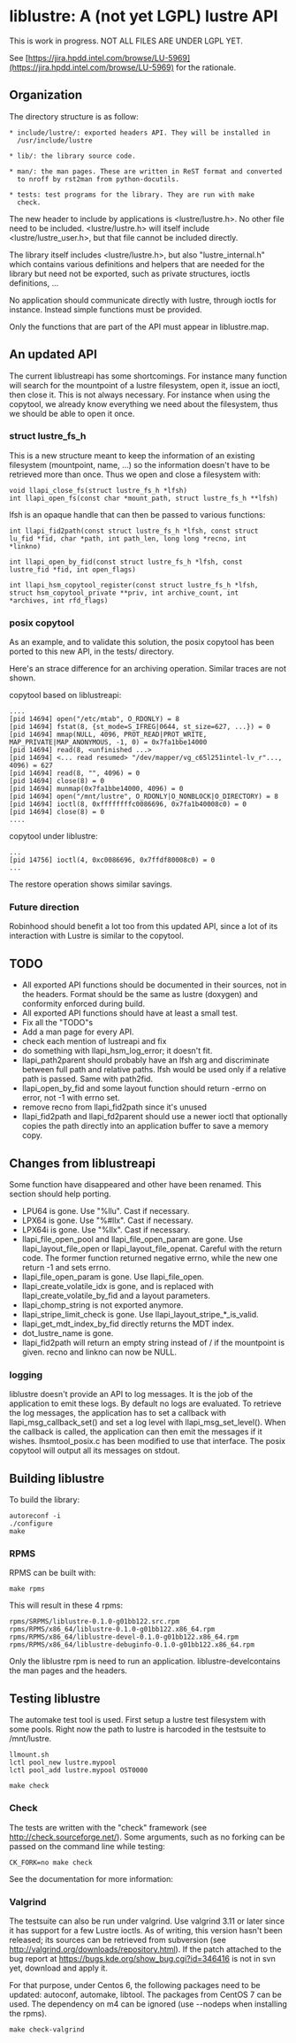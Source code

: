 liblustre: A (not yet LGPL) lustre API
======================================

This is work in progress. NOT ALL FILES ARE UNDER LGPL YET.

See
[https://jira.hpdd.intel.com/browse/LU-5969](https://jira.hpdd.intel.com/browse/LU-5969)
for the rationale.

Organization
------------

The directory structure is as follow:

    * include/lustre/: exported headers API. They will be installed in
      /usr/include/lustre

    * lib/: the library source code.

    * man/: the man pages. These are written in ReST format and converted
      to nroff by rst2man from python-docutils.

    * tests: test programs for the library. They are run with make
      check.

The new header to include by applications is \<lustre/lustre.h\>. No
other file need to be included. \<lustre/lustre.h\> will itself include
\<lustre/lustre\_user.h\>, but that file cannot be included directly.

The library itself includes \<lustre/lustre.h\>, but also
"lustre\_internal.h" which contains various definitions and helpers that
are needed for the library but need not be exported, such as private
structures, ioctls definitions, ...

No application should communicate directly with lustre, through ioctls
for instance. Instead simple functions must be provided.

Only the functions that are part of the API must appear in
liblustre.map.

An updated API
--------------

The current liblustreapi has some shortcomings. For instance many
function will search for the mountpoint of a lustre filesystem, open it,
issue an ioctl, then close it. This is not always necessary. For
instance when using the copytool, we already know everything we need
about the filesystem, thus we should be able to open it once.

### struct lustre\_fs\_h

This is a new structure meant to keep the information of an existing
filesystem (mountpoint, name, ...) so the information doesn't have to be
retrieved more than once. Thus we open and close a filesystem with:

    void llapi_close_fs(struct lustre_fs_h *lfsh)
    int llapi_open_fs(const char *mount_path, struct lustre_fs_h **lfsh)

lfsh is an opaque handle that can then be passed to various functions:

    int llapi_fid2path(const struct lustre_fs_h *lfsh, const struct
    lu_fid *fid, char *path, int path_len, long long *recno, int
    *linkno)

    int llapi_open_by_fid(const struct lustre_fs_h *lfsh, const
    lustre_fid *fid, int open_flags)

    int llapi_hsm_copytool_register(const struct lustre_fs_h *lfsh,
    struct hsm_copytool_private **priv, int archive_count, int
    *archives, int rfd_flags)

### posix copytool

As an example, and to validate this solution, the posix copytool has
been ported to this new API, in the tests/ directory.

Here's an strace difference for an archiving operation. Similar traces
are not shown.

copytool based on liblustreapi:

    ....
    [pid 14694] open("/etc/mtab", O_RDONLY) = 8
    [pid 14694] fstat(8, {st_mode=S_IFREG|0644, st_size=627, ...}) = 0
    [pid 14694] mmap(NULL, 4096, PROT_READ|PROT_WRITE, MAP_PRIVATE|MAP_ANONYMOUS, -1, 0) = 0x7fa1bbe14000
    [pid 14694] read(8, <unfinished ...>
    [pid 14694] <... read resumed> "/dev/mapper/vg_c65l251intel-lv_r"..., 4096) = 627
    [pid 14694] read(8, "", 4096) = 0
    [pid 14694] close(8) = 0
    [pid 14694] munmap(0x7fa1bbe14000, 4096) = 0
    [pid 14694] open("/mnt/lustre", O_RDONLY|O_NONBLOCK|O_DIRECTORY) = 8
    [pid 14694] ioctl(8, 0xffffffffc0086696, 0x7fa1b40008c0) = 0
    [pid 14694] close(8) = 0
    ....

copytool under liblustre:

    ...
    [pid 14756] ioctl(4, 0xc0086696, 0x7ffdf80008c0) = 0
    ...

The restore operation shows similar savings.

### Future direction

Robinhood should benefit a lot too from this updated API, since a lot of
its interaction with Lustre is similar to the copytool.

TODO
----

-   All exported API functions should be documented in their sources,
    not in the headers. Format should be the same as lustre (doxygen)
    and conformity enforced during build.
-   All exported API functions should have at least a small test.
-   Fix all the "TODO"s
-   Add a man page for every API.
-   check each mention of lustreapi and fix
-   do something with llapi\_hsm\_log\_error; it doesn't fit.
-   llapi\_path2parent should probably have an lfsh arg and discriminate
    between full path and relative paths. lfsh would be used only if a
    relative path is passed. Same with path2fid.
-   llapi\_open\_by\_fid and some layout function should return -errno
    on error, not -1 with errno set.
-   remove recno from llapi\_fid2path since it's unused
-   llapi_fid2path and llapi_fd2parent should use a newer ioctl that
    optionally copies the path directly into an application buffer to
    save a memory copy.

Changes from liblustreapi
-------------------------

Some function have disappeared and other have been renamed. This section
should help porting.

-   LPU64 is gone. Use "%llu". Cast if necessary.
-   LPX64 is gone. Use "%\#llx". Cast if necessary.
-   LPX64i is gone. Use "%llx". Cast if necessary.
-   llapi\_file\_open\_pool and llapi\_file\_open\_param are gone. Use
    llapi\_layout\_file\_open or llapi\_layout\_file\_openat. Careful
    with the return code. The former function returned negative errno,
    while the new one return -1 and sets errno.
-   llapi\_file\_open\_param is gone. Use llapi\_file\_open.
-   llapi\_create\_volatile\_idx is gone, and is replaced with
    llapi\_create\_volatile\_by\_fid and a layout parameters.
-   llapi\_chomp\_string is not exported anymore.
-   llapi\_stripe\_limit\_check is gone. Use
    llapi\_layout\_stripe\_\*\_is\_valid.
-   llapi\_get\_mdt\_index\_by\_fid directly returns the MDT index.
-   dot\_lustre\_name is gone.
-   llapi\_fid2path will return an empty string instead of / if the
    mountpoint is given. recno and linkno can now be NULL.

### logging

liblustre doesn't provide an API to log messages. It is the job of the
application to emit these logs. By default no logs are evaluated. To
retrieve the log messages, the application has to set a callback with
llapi\_msg\_callback\_set() and set a log level with
llapi\_msg\_set\_level(). When the callback is called, the application
can then emit the messages if it wishes. lhsmtool\_posix.c has been
modified to use that interface. The posix copytool will output all its
messages on stdout.

Building liblustre
------------------

To build the library:

    autoreconf -i
    ./configure
    make

### RPMS

RPMS can be built with:

    make rpms

This will result in these 4 rpms:

    rpms/SRPMS/liblustre-0.1.0-g01bb122.src.rpm
    rpms/RPMS/x86_64/liblustre-0.1.0-g01bb122.x86_64.rpm
    rpms/RPMS/x86_64/liblustre-devel-0.1.0-g01bb122.x86_64.rpm
    rpms/RPMS/x86_64/liblustre-debuginfo-0.1.0-g01bb122.x86_64.rpm

Only the liblustre rpm is need to run an
application. liblustre-develcontains the man pages and the headers.

Testing liblustre
-----------------

The automake test tool is used. First setup a lustre test filesystem
with some pools. Right now the path to lustre is harcoded in the
testsuite to /mnt/lustre.

    llmount.sh
    lctl pool_new lustre.mypool
    lctl pool_add lustre.mypool OST0000

    make check

### Check

The tests are written with the "check" framework (see
http://check.sourceforge.net/). Some arguments, such as no forking can
be passed on the command line while testing:

    CK_FORK=no make check

See the documentation for more information:


### Valgrind

The testsuite can also be run under valgrind. Use valgrind 3.11 or
later since it has support for a few Lustre ioctls. As of writing,
this version hasn't been released; its sources can be retrieved from
subversion (see http://valgrind.org/downloads/repository.html). If the
patch attached to the bug report at
https://bugs.kde.org/show_bug.cgi?id=346416 is not in svn yet,
download and apply it.

For that purpose, under Centos 6, the following packages need to be
updated: autoconf, automake, libtool. The packages from CentOS 7 can
be used. The dependency on m4 can be ignored (use --nodeps when
installing the rpms).

    make check-valgrind

